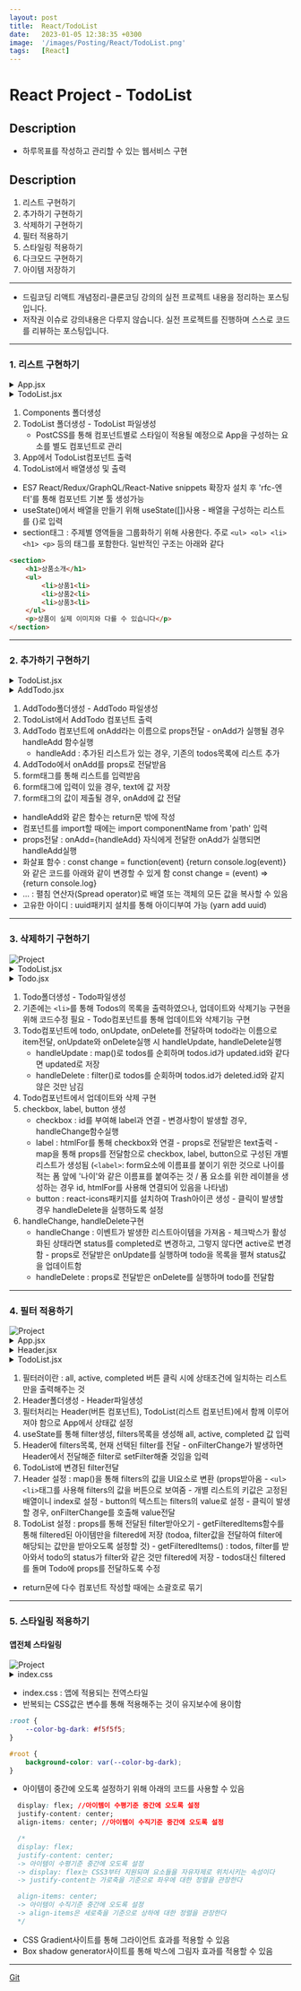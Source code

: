 ```yaml
---
layout: post
title:  React/TodoList
date:   2023-01-05 12:38:35 +0300
image:  '/images/Posting/React/TodoList.png'
tags:   [React]
---
```


# React Project - TodoList

## Description <br/>
* 하루목표를 작성하고 관리할 수 있는 웹서비스 구현<br/>

## Description <br/>
1. 리스트 구현하기 <br/>
2. 추가하기 구현하기 <br/>
3. 삭제하기 구현하기 <br/>
4. 필터 적용하기 <br/>
5. 스타일링 적용하기 <br/>
6. 다크모드 구현하기 <br/>
7. 아이템 저장하기 <br/>
___

* 드림코딩 리액트 개념정리-클론코딩 강의의 실전 프로젝트 내용을 정리하는 포스팅입니다.<br/>
* 저작권 이슈로 강의내용은 다루지 않습니다. 실전 프로젝트를 진행하며 스스로 코드를 리뷰하는 포스팅입니다.<br/>

___

### 1. 리스트 구현하기

<details>
<summary>App.jsx</summary>
<div markdown="1">

```javaScript

import './App.css';
import TodoList from './components/TodoList/TodoList';

function App() {
    return <div> 
        <TodoList />
    </div>
}

```
</div>
</details>

<details>
<summary>TodoList.jsx</summary>
<div markdown="1">

```javaScript

import React, {useState} from 'react';

export default function TodoList() {
    const [todos, setTodos] = useState([
        {id: '123', text: '장보기', status: 'active'},
        {id: '124', text: '공부하기', status: 'active'}
        ])
    return <section> 
        <ul>
            {
                todos.map((item) => (
                    <li key={item.id}>{item.text}</li>
                ))
            }
        </ul>
    </section>
}

```
</div>
</details>



1. Components 폴더생성 <br/>
2. TodoList 폴더생성 - TodoList 파일생성 <br/>
    - PostCSS를 통해 컴포넌트별로 스타일이 적용될 예정으로 App을 구성하는 요소를 별도 컴포넌트로 관리 <br/>
3. App에서 TodoList컴포넌트 출력 <br/>
4. TodoList에서 배열생성 및 출력 <br/>

* ES7 React/Redux/GraphQL/React-Native snippets 확장자 설치 후 'rfc-엔터'를 통해 컴포넌트 기본 툴 생성가능
* useState()에서 배열을 만들기 위해 useState([])사용 - 배열을 구성하는 리스트를 {}로 입력
* section태그 : 주제별 영역들을 그룹화하기 위해 사용한다. 주로 `<ul> <ol> <li> <h1> <p>` 등의 태그를 포함한다. 일반적인 구조는 아래와 같다 <br/>

```html
<section> 
    <h1>상품소개</h1>
    <ul> 
        <li>상품1<li>
        <li>상품2<li>
        <li>상품3<li>
    </ul>
    <p>상품이 실제 이미지와 다를 수 있습니다</p>
</section>
```
___

### 2. 추가하기 구현하기

<details>
<summary>TodoList.jsx</summary>
<div markdown="1">

```javaScript

import React, {useState} from 'react';
import AddTodo from '../AddTodo/AddTodo';

export default function TodoList() {
    const [todos, setTodos] = useState([
        {id: '123', text: '장보기', status: 'active'},
        {id: '124', text: '공부하기', status: 'active'}
        ])
    const handleAdd = (todo) => {
        setTodos([...todos, todo])
    }

    return <section> 
        <ul>
            {
                todos.map((item) => (
                    <li key={item.id}>{item.text}</li>
                ))
                <AddTodo onAdd={handleAdd}/>
            }
        </ul>
    </section>
}

```
</div>
</details>

<details>
<summary>AddTodo.jsx</summary>
<div markdown="1">

```javaScript
import React, {useState} from 'react';
import {v4 as uuid4} from 'uuid';

export default function AddTodo({ onAdd }) {
    const [text, setText] = useState();
    const handleChange = (e) => setText(e.target.value)
    const handleSubmit = (e) => {
        e.preventDefault();
        if(text.trim().length === 0) {
            return;
        }
        onAdd({id: '고유한값', text: text, status: 'active'});
        setText('');
    }

    return (
        <form onSubmit={handleSubmit}>
            <input
                type='text'
                placeholder='AddTodo'
                value='text'
                onChange={handleChange}
            />
        <button>Add<button>
        </form>
    )
}


```
</div>
</details>



1. AddTodo폴더생성 - AddTodo 파일생성 </br>
2. TodoList에서 AddTodo 컴포넌트 출력 
3. AddTodo 컴포넌트에 onAdd라는 이름으로 props전달 - onAdd가 실행될 경우 handleAdd 함수실행</br>
    * handleAdd : 추가된 리스트가 있는 경우, 기존의 todos목록에 리스트 추가</br>
4. AddTodo에서 onAdd를 props로 전달받음 </br>
5. form태그를 통해 리스트를 입력받음</br>
6. form태그에 입력이 있을 경우, text에 값 저장</br>
7. form태그의 값이 제출될 경우, onAdd에 값 전달</br>

* handleAdd와 같은 함수는 return문 밖에 작성</br>
* 컴포넌트를 import할 때에는 import componentName from 'path' 입력</br>
* props전달 : onAdd={handleAdd} 자식에게 전달한 onAdd가 실행되면 handleAdd실행</br>
* 화살표 함수 : const change = function(event) {return console.log(event)} 와 같은 코드를 아래와 같이 변경할 수 있게 함 const change = (event) => {return console.log}</br>
* ... : 펼침 연산자(Spread operator)로 배열 또는 객체의 모든 값을 복사할 수 있음</br>
* 고유한 아이디 : uuid패키지 설치를 통해 아이디부여 가능 (yarn add uuid)</br>

___

### 3. 삭제하기 구현하기

<img src="/images/Posting/React/TodoList_Delete.png" alt="Project">

<details>
<summary>TodoList.jsx</summary>
<div markdown="1">

```javaScript

import React, {useState} from 'react';
import AddTodo from '../AddTodo/AddTodo';
import Todo from '../Todo/Todo';

export default function TodoList() {
  const [todos, setTodos] = useState([
      {id: '123', text: '장보기', status: 'active'},
      {id: '124', text: '공부하기', status: 'active'}
  ])
  const handleAdd = (todo) => {setTodos([...todos, todo])}
  const handleUpdate = (updated) =>
    setTodos(todos.map((t) => (t.id === updated.id ? updated : t)));
  const handleDelete = (deleted) => 
    setTodos(todos.filter((t) => t.id !== deleted.id));

    return <section>
    <ul>
        {
            todos.map((item) => (
            <Todo 
              key={item.id} 
              todo={item}
              onUpdate={handleUpdate}
              onDelete={handleDelete}/>
        ))}
        <AddTodo onAdd={handleAdd}/>
    </ul>
  </section>
}

```
</div>
</details>

<details>
<summary>Todo.jsx</summary>
<div markdown="1">

```javaScript
import React, {useState} from 'react';
import {FaTrashAlt} from 'react-icons/fa'

export default function Todo({todo, onUpdate, onDelete}) {
    const {text} = todo;
    const handleChange = (e) => {
        const status = e.target.checked ? 'completed' : 'active';
        onUpdate({...todo, status:status});
    } 
    const handleDelete = () => onDelete(todo)

    return (
        <li>
          <input
            type='checkbox'
            id='checkbox'
            onChange={handleChange}
            />
          <label htmlFor='checkbox'>{text}</label>
          <button onClick={handleDelete}>
            <FaTrashAlt/>
          </button>
        </li>
    )
}

```
</div>
</details>



1. Todo폴더생성 - Todo파일생성 <br/>
2. 기존에는 `<li>`를 통해 Todos의 목록을 출력하였으나, 업데이트와 삭제기능 구현을 위해 코드수정 필요 - Todo컴포넌트를 통해 업데이트와 삭제기능 구현 <br/>
3. Todo컴포넌트에 todo, onUpdate, onDelete를 전달하며 todo라는 이름으로 item전달, onUpdate와 onDelete실행 시 handleUpdate, handleDelete실행 <br/>
    * handleUpdate : map()로 todos를 순회하며 todos.id가 updated.id와 같다면 updated로 저장 <br/>
    * handleDelete : filter()로 todos를 순회하며 todos.id가 deleted.id와 같지 않은 것만 남김 <br/>
4. Todo컴포넌트에서 업데이트와 삭제 구현<br/>
5. checkbox, label, button 생성 <br/>
    * checkbox : id를 부여해 label과 연결 - 변경사항이 발생할 경우, handleChange함수실행 <br/>
    * label : htmlFor를 통해 checkbox와 연결 - props로 전달받은 text출력 - map을 통해 props를 전달함으로 checkbox, label, button으로 구성된 개별 리스트가 생성됨 (`<label>`: form요소에 이름표를 붙이기 위한 것으로 나이를 적는 폼 앞에 '나이'와 같은 이름표를 붙여주는 것 / 폼 요소를 위한 레이블을 생성하는 경우 id, htmlFor를 사용해 연결되어 있음을 나타냄)<br/>
    * button : react-icons패키지를 설치하여 Trash아이콘 생성 - 클릭이 발생할 경우 handleDelete을 실행하도록 설정<br/>
6. handleChange, handleDelete구현 <br/>
    * handleChange : 이벤트가 발생한 리스트아이템을 가져옴 - 체크박스가 활성화된 상태라면 status를 completed로 변경하고, 그렇지 않다면 active로 변경함 - props로 전달받은 onUpdate를 실행하며 todo을 목록을 펼쳐 status값을 업데이트함<br/>
    * handleDelete : props로 전달받은 onDelete를 실행하며 todo를 전달함<br/>


___

### 4. 필터 적용하기

<img src="/images/Posting/React/TodoList_Filter.png" alt="Project">

<details>
<summary>App.jsx</summary>
<div markdown="1">

```javaScript

import './App.css';
import Header from './components/Header/Header';
import TodoList from './components/TodoList/TodoList'
import React, {useState} from 'react';

const filters = ['all', 'active', 'complited'];

function App() {
    const [filter, setFilter] = useState(filters[0]);

    return(
        <div>
            <Header 
                filter={filter} 
                filters={filters} 
                onFilterChange={setFilter}
            />
            <TodoList filter={filter} />
        </div>
    )
}

export default App;

```
</div>
</details>

<details>
<summary>Header.jsx</summary>
<div markdown="1">

```javaScript

import React from 'react'

export default function Header({ filters, onFilterChange }) {
    return (
    <header>
        <ul>
            {filters.map((value, index) => <li key={index}>
                <button onClick={() => onFilterChange(value)}>{value}</button>
            </li>    
            )}
        </ul>
    </header>);
}

```
</div>
</details>

<details>
<summary>TodoList.jsx</summary>
<div markdown="1">

```javaScript

import React, {useState} from 'react';
import AddTodo from '../AddTodo/AddTodo';
import Todo from '../Todo/Todo';

export default function TodoList({ filter }) {
  const [todos, setTodos] = useState([
      {id: '123', text: '장보기', status: 'active'},
      {id: '124', text: '공부하기', status: 'active'}
  ])
  const handleAdd = (todo) => {setTodos([...todos, todo])}
  const handleUpdate = (updated) =>
    setTodos(todos.map((t) => (t.id === updated.id ? updated : t)));
  const handleDelete = (deleted) => 
    setTodos(todos.filter((t) => t.id !== deleted.id));

  const filtered = getFilteredItems(todos, filter);


    return <section>
    <ul>
        {
            filtered.map((item) => (
            <Todo 
              key={item.id} 
              todo={item}
              onUpdate={handleUpdate}
              onDelete={handleDelete}/>
        ))}
        <AddTodo onAdd={handleAdd}/>
    </ul>
  </section>
}


function getFilteredItems(todos, filter) {
  if(filter === 'all') {
    return todos;
  }
  return todos.filter(todo => todo.status === filter);
}


```
</div>
</details>



1. 필터러이란 : all, active, completed 버튼 클릭 시에 상태조건에 일치하는 리스트만을 출력해주는 것
2. Header폴더생성 - Header파일생성
3. 필터처리는 Header(버튼 컴포넌트), TodoList(리스트 컴포넌트)에서 함께 이루어져야 함으로 App에서 상태값 설정
4. useState를 통해 filter생성, filters목록을 생성해 all, active, completed 값 입력
5. Header에 filters목록, 현재 선택된 filter를 전달 - onFilterChange가 발생하면 Header에서 전달해준 filter로 setFilter해줄 것임을 입력
6. TodoList에 변경된 filter전달
7. Header 설정 : map()을 통해 filters의 값을 UI요소로 변환 (props받아옴 - `<ul><li>`태그를 사용해 filters의 값을 버튼으로 보여줌 - 개별 리스트의 키값은 고정된 배열이니 index로 설정 - button의 텍스트는 filters의 value로 설정 - 클릭이 발생할 경우, onFilterChange를 호출해 value전달
8. TodoList 설정 : props를 통해 전달된 filter받아오기 - getFilteredItems함수를 통해 filtered된 아이템만을 filtered에 저장 (todoa, filter값을 전달하여 filter에 해당되는 값만을 받아오도록 설정할 것) - getFilteredItems() : todos, filter를 받아와서 todo의 status가 filter와 같은 것만 filtered에 저장 - todos대신 filtered를 돌며 Todo에 props를 전달하도록 수정

* return문에 다수 컴포넌트 작성할 때에는 소괄호로 묶기

___

### 5. 스타일링 적용하기
#### 앱전체 스타일링

<img src="/images/Posting/React/TodoList_Filter.png" alt="Project">

<details>
<summary>index.css</summary>
<div markdown="1">

```javaScript

:root {
  --color-bg-dark: #f5f5f5;
  --color-bg: #fdfffd;
  --color-grey: #d1d1d1;
  --color-text: #22243b;
  --color-accent: #f16e03;
}

body {
  margin: 0;
  font-family: -apple-system, BlinkMacSystemFont, 'Segoe UI', 'Roboto', 'Oxygen',
    'Ubuntu', 'Cantarell', 'Fira Sans', 'Droid Sans', 'Helvetica Neue',
    sans-serif;
  -webkit-font-smoothing: antialiased;
  -moz-osx-font-smoothing: grayscale;
  width: 100vw;
  height: 100vh;
  display: flex; 
  justify-content: center;
  align-items: center; 
  background: rgb(81, 87, 111);
  background: linear-gradient(
    90deg, 
    rgba(8, 87, 111, 1) 0%, 
    rgba(60, 61, 69, 1) 100%,);
}

#root {
  width: 100%;
  height: 60%;
  max-width: 500px;
  background-color: var(--color-bg-dark);
  border-radius: 1rem;
  display: flex;
  padding-left : 10px;
  flex-direction: column;
  -webkit-box-shadow: 17px 10px 23px 0px rgba(0,0,0,0.45); 
  -moz-box-shadow: 17px 10px 23px 0px rgba(0,0,0,0.45); 
  box-shadow: 17px 10px 23px 0px rgba(0,0,0,0.45);
}

code {
  font-family: source-code-pro, Menlo, Monaco, Consolas, 'Courier New',
    monospace;
}

ul {
  list-style: none; 
  padding-left: 0;
}

```
</div>
</details>


* index.css : 앱에 적용되는 전역스타일 <br/>
* 반복되는 CSS값은 변수를 통해 적용해주는 것이 유지보수에 용이함 <br/>

```CSS
:root {
    --color-bg-dark: #f5f5f5;
}

#root {
    background-color: var(--color-bg-dark);
}
```

* 아이템이 중간에 오도록 설정하기 위해 아래의 코드를 사용할 수 있음

```CSS
  display: flex; //아이템이 수평기준 중간에 오도록 설정
  justify-content: center;
  align-items: center; //아이템이 수직기준 중간에 오도록 설정

  /*
  display: flex;
  justify-content: center;
  -> 아이템이 수평기준 중간에 오도록 설정
  -> display: flex는 CSS3부터 지원되며 요소들을 자유자제로 위치시키는 속성이다
  -> justify-content는 가로축을 기준으로 좌우에 대한 정렬을 관장한다

  align-items: center; 
  -> 아이템이 수직기준 중간에 오도록 설정
  -> align-items은 세로축을 기준으로 상하에 대한 정렬을 관장한다
  */
```

* CSS Gradient사이트를 통해 그라이언트 효과를 적용할 수 있음 <br/>
* Box shadow generator사이트를 통해 박스에 그림자 효과를 적용할 수 있음 <br/>
___

[Git]()









